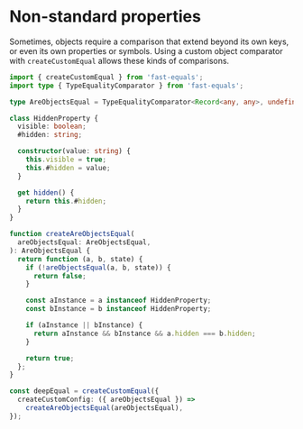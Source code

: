 ﻿# Non-standard properties

Sometimes, objects require a comparison that extend beyond its own keys, or even its own properties or symbols. Using a custom object comparator with `createCustomEqual` allows these kinds of comparisons.

```ts
import { createCustomEqual } from 'fast-equals';
import type { TypeEqualityComparator } from 'fast-equals';

type AreObjectsEqual = TypeEqualityComparator<Record<any, any>, undefined>;

class HiddenProperty {
  visible: boolean;
  #hidden: string;

  constructor(value: string) {
    this.visible = true;
    this.#hidden = value;
  }

  get hidden() {
    return this.#hidden;
  }
}

function createAreObjectsEqual(
  areObjectsEqual: AreObjectsEqual,
): AreObjectsEqual {
  return function (a, b, state) {
    if (!areObjectsEqual(a, b, state)) {
      return false;
    }

    const aInstance = a instanceof HiddenProperty;
    const bInstance = b instanceof HiddenProperty;

    if (aInstance || bInstance) {
      return aInstance && bInstance && a.hidden === b.hidden;
    }

    return true;
  };
}

const deepEqual = createCustomEqual({
  createCustomConfig: ({ areObjectsEqual }) =>
    createAreObjectsEqual(areObjectsEqual),
});
```

